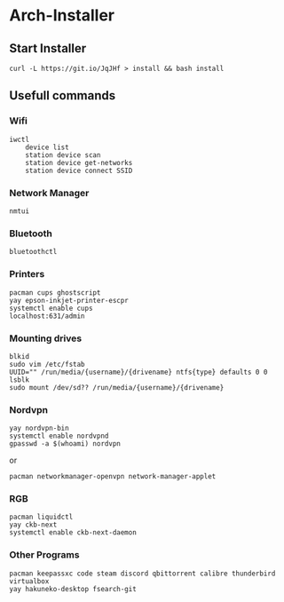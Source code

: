 # Arch-Installer

## Start Installer
```
curl -L https://git.io/JqJHf > install && bash install
```

## Usefull commands
### Wifi
```
iwctl
	device list
	station device scan
	station device get-networks
	station device connect SSID
```
### Network Manager
```
nmtui
```
### Bluetooth
```
bluetoothctl
```
### Printers
```
pacman cups ghostscript
yay epson-inkjet-printer-escpr
systemctl enable cups
localhost:631/admin
```
### Mounting drives
```
blkid
sudo vim /etc/fstab
UUID="" /run/media/{username}/{drivename} ntfs{type} defaults 0 0
lsblk
sudo mount /dev/sd?? /run/media/{username}/{drivename}
```
### Nordvpn
```
yay nordvpn-bin
systemctl enable nordvpnd
gpasswd -a $(whoami) nordvpn
```
or
```
pacman networkmanager-openvpn network-manager-applet
```
### RGB
```
pacman liquidctl
yay ckb-next
systemctl enable ckb-next-daemon
```
### Other Programs
```
pacman keepassxc code steam discord qbittorrent calibre thunderbird virtualbox
yay hakuneko-desktop fsearch-git
```
